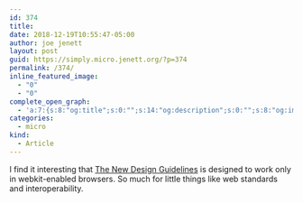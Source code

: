```yaml
---
id: 374
title: 
date: 2018-12-19T10:55:47-05:00
author: joe jenett
layout: post
guid: https://simply.micro.jenett.org/?p=374
permalink: /374/
inline_featured_image:
  - "0"
  - "0"
complete_open_graph:
  - 'a:7:{s:8:"og:title";s:0:"";s:14:"og:description";s:0:"";s:8:"og:image";s:0:"";s:7:"og:type";s:0:"";s:12:"twitter:card";s:7:"summary";s:19:"twitter:description";s:0:"";s:15:"twitter:creator";s:0:"";}'
categories:
  - micro
kind:
  - Article
---
```

I find it interesting that [The New Design Guidelines](http://thenewdesignguidelines.derekevanharms.com "The New Design Guidelines") is designed to work only in webkit-enabled browsers. So much for little things like web standards and interoperability.